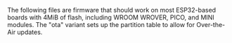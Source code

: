 The following files are firmware that should work on most ESP32-based boards with 4MiB of flash, including WROOM WROVER, PICO, and MINI modules. The "ota" variant sets up the partition table to allow for Over-the-Air updates.
